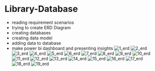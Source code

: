 # Library-Database
- reading requirement scenarios 
- trying to create ERD Diagram   
- creating databases   
- creating data model  
- adding data to database  
- make power bi dashboard and presenting insights 
![1_erd](https://github.com/AhmadSerry/Library-Database-/assets/130345243/67a1d510-3573-42ee-aa62-4a7f4ae5624e)
![2_erd](https://github.com/AhmadSerry/Library-Database-/assets/130345243/7d4450be-7c88-4dd3-abe9-27624e5b47fb)
![3_erd](https://github.com/AhmadSerry/Library-Database-/assets/130345243/81d997b0-3e6e-4b99-8c41-8608fe4a0df7)
![4_erd](https://github.com/AhmadSerry/Library-Database-/assets/130345243/6b455605-ae81-452c-9256-f3823381e621)
![5_erd](https://github.com/AhmadSerry/Library-Database-/assets/130345243/e1bd2175-d21d-491d-8397-49d7eee14056)
![6_erd](https://github.com/AhmadSerry/Library-Database-/assets/130345243/80ea527c-723a-4428-8bb2-dceb98d72824)
![7_erd](https://github.com/AhmadSerry/Library-Database-/assets/130345243/103efe7f-d440-4a63-a3d6-0436da661823)
![8_erd](https://github.com/AhmadSerry/Library-Database-/assets/130345243/00dd191a-2a62-4838-8d42-9cf3bc8d96ce)
![9_erd](https://github.com/AhmadSerry/Library-Database-/assets/130345243/abd6abb1-d6cf-46aa-ba96-48edad13afc5)
![10_erd](https://github.com/AhmadSerry/Library-Database-/assets/130345243/b9f0c341-4101-45da-a2c8-cd1f8dd7aa59)
![11_erd](https://github.com/AhmadSerry/Library-Database-/assets/130345243/a997b4a0-1055-4c4a-9f2f-822963056865)
![12_erd](https://github.com/AhmadSerry/Library-Database-/assets/130345243/503fec63-975d-4f29-aea2-d195e0d427f8)
![13_erd](https://github.com/AhmadSerry/Library-Database-/assets/130345243/a499b111-e834-484f-8f63-a4d28797f5d0)
![14_erd](https://github.com/AhmadSerry/Library-Database-/assets/130345243/18b62920-4f6d-4ac4-99bd-9dc7bf41cd8a)
![15_erd](https://github.com/AhmadSerry/Library-Database-/assets/130345243/d6ac06ba-475d-4eb7-910e-62b7a026147c)
![16_erd](https://github.com/AhmadSerry/Library-Database-/assets/130345243/c81f2554-5ec5-4040-afbb-11dd51f8d0a0)
![17_erd](https://github.com/AhmadSerry/Library-Database-/assets/130345243/408c5fbf-aa41-4e7e-9576-4f5e302142f8)
![18_erd](https://github.com/AhmadSerry/Library-Database-/assets/130345243/3bf62468-df60-40ba-8911-833135fa5c7c)
![19_erd](https://github.com/AhmadSerry/Library-Database-/assets/130345243/f62f181f-0e71-4e7f-9e19-5a7ef93623e1)
